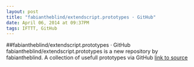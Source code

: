 ```yaml
---
layout: post
title: "fabiantheblind/extendscript.prototypes · GitHub"
date: April 06, 2014 at 09:37PM
tags: IFTTT, GitHub
---
```

##fabiantheblind/extendscript.prototypes · GitHub
fabiantheblind/extendscript.prototypes is a new repository by fabiantheblind. A collection of usefull prototypes via GitHub
[link to source](http://ift.tt/1oEKrN9) 
